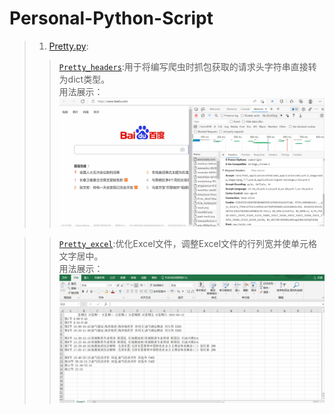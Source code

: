 # Personal-Python-Script
>1. [Pretty.py](https://github.com/YEUNGWAIPANG/Personal-Python-Script/blob/main/Pretty.py):
>>[`Pretty_headers`](https://github.com/YEUNGWAIPANG/Personal-Python-Script/blob/acb03eae9e91da369888c2767d7d9b2e85c28f5f/Pretty.py#L8):用于将编写爬虫时抓包获取的请求头字符串直接转为dict类型。  
>>用法展示： 
![gif](https://github.com/YEUNGWAIPANG/Personal-Python-Script/blob/main/example/Pretty/Pretty_headers.gif)

>>[`Pretty_excel`](https://github.com/YEUNGWAIPANG/Personal-Python-Script/blob/acb03eae9e91da369888c2767d7d9b2e85c28f5f/Pretty.py#L17):优化Excel文件，调整Excel文件的行列宽并使单元格文字居中。  
>>用法展示：  
![gif](https://github.com/YEUNGWAIPANG/Personal-Python-Script/blob/main/example/Pretty/Pretty_excel.gif)
